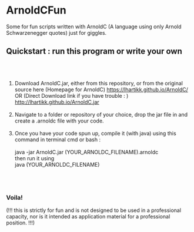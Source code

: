 # ArnoldCFun
Some for fun scripts written with ArnoldC (A language using only Arnold Schwarzenegger quotes) just for giggles.



## Quickstart : run this program or write your own
<br></br>

1. Download ArnoldC.jar, either from this repository, or from the original source here (Homepage for ArnoldC) https://lhartikk.github.io/ArnoldC/ \
OR (Direct Download link if you have trouble : ) http://lhartikk.github.io/ArnoldC.jar 
<br> </br>
2. Navigate to a folder or repository of your choice, drop the jar file in and create a .arnoldc file with your code.
<br></br>
3. Once you have your code spun up, compile it (with java) using this command in terminal cmd or bash : <br></br>
    java -jar ArnoldC.jar (YOUR_ARNOLDC_FILENAME).arnoldc \
    then run it using \
    java (YOUR_ARNOLDC_FILENAME)

<br></br>

### Voila!

(!!! this is strictly for fun and is not designed to be used in a professional capacity, nor is it intended as application material for a professional position. !!!)


